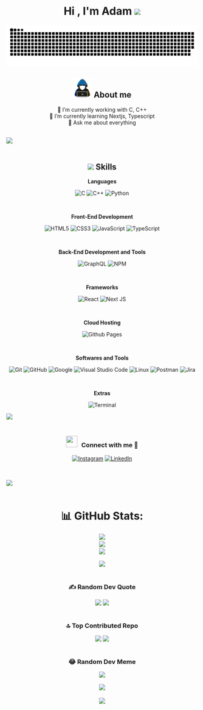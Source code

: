 <h1 align="center"><b>Hi , I'm Adam </b><img src="https://media.giphy.com/media/hvRJCLFzcasrR4ia7z/giphy.gif" width="35"></h1>

<div align="center">
  <img  src="https://github.com/1999AZZAR/1999AZZAR/blob/main/resources/img/grid-snake.svg"
       alt="snake" /></a>
</div>

## <div align="center"><picture><img src = "https://github.com/0xAbdulKhalid/0xAbdulKhalid/raw/main/assets/mdImages/about_me.gif" width = 50px></picture> **About me**</div>
<div align="center">🔭 I’m currently working with C, C++<br>🌱 I’m currently learning Nextjs, Typescript<br>💬 Ask me about everything</div>
<br>

<img src="https://user-images.githubusercontent.com/73097560/115834477-dbab4500-a447-11eb-908a-139a6edaec5c.gif"><br><br>

## <div align="center"><img src="https://media2.giphy.com/media/QssGEmpkyEOhBCb7e1/giphy.gif?cid=ecf05e47a0n3gi1bfqntqmob8g9aid1oyj2wr3ds3mg700bl&rid=giphy.gif" width ="25"><b> Skills</b></div>
<div align="center">
  
**Languages**

   ![C](https://img.shields.io/badge/C%20-%232370ED.svg?style=for-the-badge&logo=c&logoColor=white)
    ![C++](https://img.shields.io/badge/C++%20-%2300599C.svg?style=for-the-badge&logo=c%2B%2B&logoColor=white)
    ![Python](https://img.shields.io/badge/Python%20-%2314354C.svg?style=for-the-badge&logo=python&logoColor=white)
  
<br>   
    
**Front-End Development**

   ![HTML5](https://img.shields.io/badge/HTML5%20-%23E34F26.svg?style=for-the-badge&logo=html5&logoColor=white)
   ![CSS3](https://img.shields.io/badge/CSS%20-%231572B6.svg?style=for-the-badge&logo=css3&logoColor=white)
   ![JavaScript](https://img.shields.io/badge/JavaScript%20-%23F7DF1E.svg?style=for-the-badge&logo=javascript&logoColor=black)
   ![TypeScript](https://img.shields.io/badge/typescript-%23007ACC.svg?style=for-the-badge&logo=typescript&logoColor=white)

  <br>   
    
 **Back-End Development and Tools**

  ![GraphQL](https://img.shields.io/badge/-GraphQL-E10098?style=for-the-badge&logo=graphql&logoColor=white)
  ![NPM](https://img.shields.io/badge/NPM-%23000000.svg?style=for-the-badge&logo=npm&logoColor=white)

<br>

**Frameworks**

   ![React](https://img.shields.io/badge/react-%2320232a.svg?style=for-the-badge&logo=react&logoColor=%2361DAFB)
   ![Next JS](https://img.shields.io/badge/Next-black?style=for-the-badge&logo=next.js&logoColor=white)

<br>

**Cloud Hosting**

  ![Github Pages](https://img.shields.io/badge/GitHub%20Pages-%23327FC7.svg?style=for-the-badge&logo=github&logoColor=white)
    
<br>

**Softwares and Tools**

  ![Git](https://img.shields.io/badge/git-%23F05033.svg?style=for-the-badge&logo=git&logoColor=white)
    ![GitHub](https://img.shields.io/badge/github-%23121011.svg?style=for-the-badge&logo=github&logoColor=white)
    ![Google](https://img.shields.io/badge/google-%234285F4.svg?style=for-the-badge&logo=google&logoColor=white)
    ![Visual Studio Code](https://img.shields.io/badge/Visual%20Studio%20Code-0078d7.svg?style=for-the-badge&logo=visual-studio-code&logoColor=white)
    ![Linux](https://img.shields.io/badge/Linux-FCC624?style=for-the-badge&logo=linux&logoColor=black)
    ![Postman](https://img.shields.io/badge/Postman-FF6C37?style=for-the-badge&logo=postman&logoColor=white)
    ![Jira](https://img.shields.io/badge/jira-%230A0FFF.svg?style=for-the-badge&logo=jira&logoColor=white)
    
<br>

 **Extras**
 
  ![Terminal](https://img.shields.io/badge/Terminal-%23054020?style=for-the-badge&logo=gnu-bash&logoColor=white)

  </div>

<img src="https://user-images.githubusercontent.com/73097560/115834477-dbab4500-a447-11eb-908a-139a6edaec5c.gif"><br><br>

<h3 align="center" > <img src="https://media.giphy.com/media/iY8CRBdQXODJSCERIr/giphy.gif" width="30" height="30" style="margin-right: 10px;">Connect with me 🤝 </h3>

<div align="center"> 
   
  [![Instagram](https://img.shields.io/badge/Instagram-%23E4405F.svg?logo=Instagram&logoColor=white)](https://instagram.com/adam2lmao) [![LinkedIn](https://img.shields.io/badge/LinkedIn-%230077B5.svg?logo=linkedin&logoColor=white)](https://linkedin.com/in/adam-de-lacheisserie-levy-6a5510272) </div>

<br><br>
  <img src="https://user-images.githubusercontent.com/73097560/115834477-dbab4500-a447-11eb-908a-139a6edaec5c.gif"><br><br>

<div align="center">
  
  # 📊 GitHub Stats:
![](https://github-readme-stats.vercel.app/api?username=adamdelacheisserie&theme=dark&hide_border=true&include_all_commits=false&count_private=false)<br/>
![](https://github-readme-streak-stats.herokuapp.com/?user=adamdelacheisserie&theme=dark&hide_border=true)<br/>
![](https://github-readme-stats.vercel.app/api/top-langs/?username=adamdelacheisserie&theme=dark&hide_border=true&include_all_commits=false&count_private=false&layout=compact)

<img src="https://user-images.githubusercontent.com/73097560/115834477-dbab4500-a447-11eb-908a-139a6edaec5c.gif"><br><br>
### ✍️ Random Dev Quote
![](https://quotes-github-readme.vercel.app/api?type=vetical&theme=dark)
<img src="https://user-images.githubusercontent.com/73097560/115834477-dbab4500-a447-11eb-908a-139a6edaec5c.gif"><br><br>
### 🔝 Top Contributed Repo
![](https://github-contributor-stats.vercel.app/api?username=adamdelacheisserie&limit=5&theme=dark&combine_all_yearly_contributions=true)
<img src="https://user-images.githubusercontent.com/73097560/115834477-dbab4500-a447-11eb-908a-139a6edaec5c.gif"><br><br>
### 😂 Random Dev Meme
<img src='https://randommeme-five.vercel.app/' style="height: 400px;"/>

<img src="https://user-images.githubusercontent.com/73097560/115834477-dbab4500-a447-11eb-908a-139a6edaec5c.gif"><br><br>
[![](https://visitcount.itsvg.in/api?id=adamdelacheisserie&icon=7&color=12)](https://visitcount.itsvg.in)
</div>

<!-- Proudly created with GPRM ( https://gprm.itsvg.in ) -->
